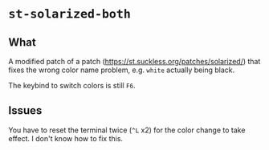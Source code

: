# `st-solarized-both`

## What

A modified patch of a patch (https://st.suckless.org/patches/solarized/) that fixes the wrong color name problem, e.g. `white` actually being black. 

The keybind to switch colors is still `F6`.

## Issues

You have to reset the terminal twice (`^L` x2) for the color change to take effect. I don't know how to fix this.
